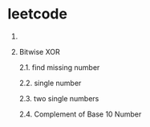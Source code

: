 # leetcode


1.

2. Bitwise XOR

   2.1. find missing  number

   2.2. single number
   
   2.3. two single numbers
   
   2.4. Complement of Base 10 Number